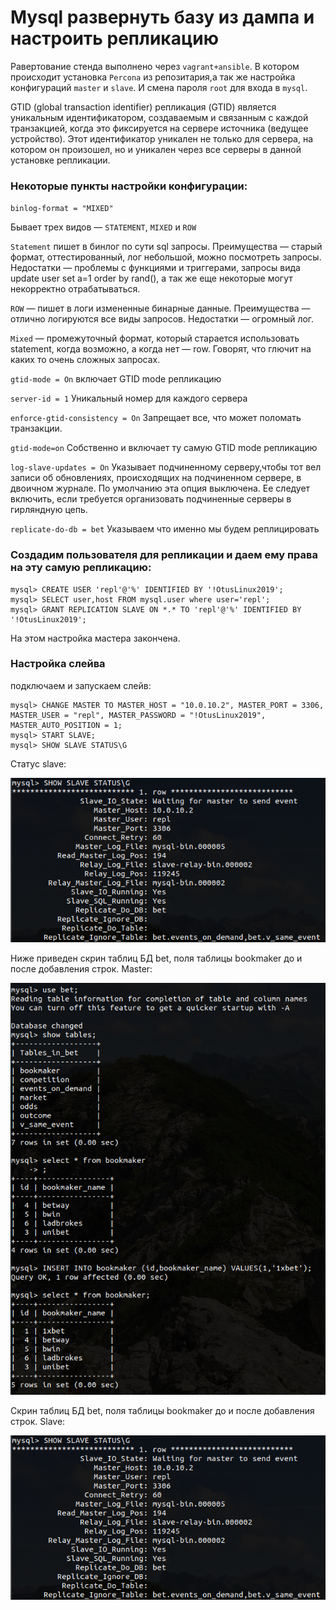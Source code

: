 # Mysql развернуть базу из дампа и настроить репликацию

Равертование стенда выполнено через `vagrant+ansible`. В котором происходит установка `Percona` из репозитария,а так же настройка конфигураций `master` и `slave`. И смена пароля `root` для входа в `mysql`.

GTID (global transaction identifier) репликация
(GTID) является уникальным идентификатором, создаваемым и связанным с каждой транзакцией, когда это фиксируется на сервере источника (ведущее устройство). Этот идентификатор уникален не только для сервера, на котором он произошел, но и уникален через все серверы в данной установке репликации. 

### Некоторые пункты настройки конфигурации:    

`binlog-format = "MIXED"`

Бывает трех видов — `STATEMENT`, `MIXED` и `ROW`

`Statement` пишет в бинлог по сути sql запросы. Преимущества — старый формат, оттестированный, лог небольшой, можно посмотреть запросы. Недостатки — проблемы с функциями и триггерами, запросы вида update user set a=1 order by rand(), а так же еще некоторые могут некорректно отрабатываться.

`ROW`  — пишет в логи измененные бинарные данные. Преимущества — отлично логируются все виды запросов. Недостатки — огромный лог.

`Mixed` — промежуточный формат, который старается использовать statement, когда возможно, а когда нет — row. Говорят, что глючит на каких то очень сложных запросах. 

`gtid-mode = On` включает GTID mode репликацию

`server-id = 1` Уникальный номер для каждого сервера

`enforce-gtid-consistency = On` Запрещает все, что может поломать транзакции. 

`gtid-mode=on` Собственно и включает ту самую GTID mode репликацию

`log-slave-updates = On` Указывает подчиненному серверу,чтобы тот вел записи об обновлениях, происходящих на подчиненном сервере, в двоичном журнале. По умолчанию эта опция выключена. Ее следует включить, если требуется организовать подчиненные серверы в гирляндную цепь.

`replicate-do-db = bet` Указываем что именно мы будем реплицировать

### Создадим пользователя для репликации и даем ему права на эту самую репликацию:

```
mysql> CREATE USER 'repl'@'%' IDENTIFIED BY '!OtusLinux2019';
mysql> SELECT user,host FROM mysql.user where user='repl';
mysql> GRANT REPLICATION SLAVE ON *.* TO 'repl'@'%' IDENTIFIED BY '!OtusLinux2019';
```

На этом настройка мастера закончена.

### Настройка слейва

подключаем и запускаем слейв:
```
mysql> CHANGE MASTER TO MASTER_HOST = "10.0.10.2", MASTER_PORT = 3306, MASTER_USER = "repl", MASTER_PASSWORD = "!OtusLinux2019", MASTER_AUTO_POSITION = 1;
mysql> START SLAVE;
mysql> SHOW SLAVE STATUS\G
```

Статус slave:

![](https://raw.githubusercontent.com/sirrax/otus-linux/master/m3_l27_mysql/screen/slave-status.png)


Ниже приведен скрин таблиц БД bet, поля таблицы bookmaker до и после добавления строк. Master:

![](https://raw.githubusercontent.com/sirrax/otus-linux/master/m3_l27_mysql/screen/master.png)


Cкрин таблиц БД bet, поля таблицы bookmaker до и после добавления строк. Slave:

![](https://raw.githubusercontent.com/sirrax/otus-linux/master/m3_l27_mysql/screen/slave-status.png)